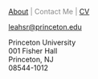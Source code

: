 <span class="credits left" style="color:#888"> <a href="https://leahrosenstiel.github.io">About</a> | 
            Contact Me |
            <a href="https://leahrosenstiel.github.io/Rosenstiel_Current_CV.pdf">CV</a>

leahsr@princeton.edu 

Princeton University <br />
001 Fisher Hall <br />
Princeton, NJ <br />
08544-1012
